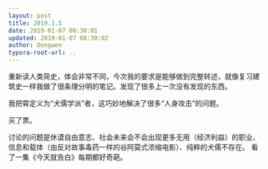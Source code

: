 ```yaml
---
layout: post
title: 2019.1.5
date: 2019-01-07 08:30:01
updated: 2019-01-07 08:30:02
author: Dongwen
typora-root-url: ..
---
```




重新读人类简史，体会非常不同，今次我的要求是能够做到完整转述，就像复习建筑史一样我做了很条理分明的笔记。发现了很多上一次没有发现的东西。

我把霄定义为“犬儒学派”者，这巧妙地解决了很多“人身攻击”的问题。

买了票。

讨论的问题是休谟自由意志、社会未来会不会出现更多无用（经济利益）的职业、信息和载体（由反对故事毒药一样的谷阿莫式浓缩电影）、纯粹的犬儒不存在。
看了一集《今天就告白》每期都好奇葩。